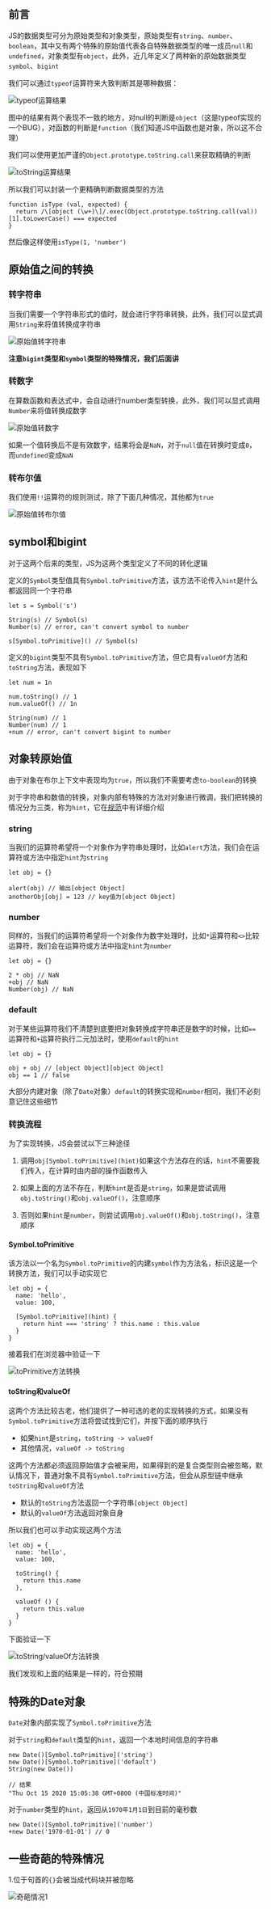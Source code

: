 ## 前言

JS的数据类型可分为原始类型和对象类型，原始类型有`string`、`number`、`boolean`，其中又有两个特殊的原始值代表各自特殊数据类型的唯一成员`null`和`undefined`，对象类型有`object`，此外，近几年定义了两种新的原始数据类型`symbol`、`bigint`

我们可以通过`typeof`运算符来大致判断其是哪种数据：

![typeof运算结果](./../img/conversion_1.PNG)

图中的结果有两个表现不一致的地方，对null的判断是`object`（这是typeof实现的一个BUG），对函数的判断是`function`（我们知道JS中函数也是对象，所以这不合理）

我们可以使用更加严谨的`Object.prototype.toString.call`来获取精确的判断

![toString运算结果](./../img/conversion_2.PNG)

所以我们可以封装一个更精确判断数据类型的方法
```
function isType (val, expected) {
  return /\[object (\w+)\]/.exec(Object.prototype.toString.call(val))[1].toLowerCase() === expected
}
```

然后像这样使用`isType(1, 'number')`

## 原始值之间的转换

### 转字符串

当我们需要一个字符串形式的值时，就会进行字符串转换，此外，我们可以显式调用`String`来将值转换成字符串

![原始值转字符串](./../img/conversion_3.PNG)

**注意`bigint`类型和`symbol`类型的特殊情况，我们后面讲**

### 转数字

在算数函数和表达式中，会自动进行number类型转换，此外，我们可以显式调用`Number`来将值转换成数字

![原始值转数字](./../img/conversion_4.PNG)

如果一个值转换后不是有效数字，结果将会是`NaN`，对于`null`值在转换时变成`0`，而`undefined`变成`NaN`

### 转布尔值

我们使用`!!`运算符的规则测试，除了下面几种情况，其他都为`true`

![原始值转布尔值](./../img/conversion_5.PNG)

## symbol和bigint

对于这两个后来的类型，JS为这两个类型定义了不同的转化逻辑

定义的`Symbol`类型值具有`Symbol.toPrimitive`方法，该方法不论传入`hint`是什么都返回同一个字符串
```
let s = Symbol('s')

String(s) // Symbol(s)
Number(s) // error, can't convert symbol to number

s[Symbol.toPrimitive]() // Symbol(s)
```

定义的`bigint`类型不具有`Symbol.toPrimitive`方法，但它具有`valueOf`方法和`toString`方法，表现如下
```
let num = 1n

num.toString() // 1
num.valueOf() // 1n

String(num) // 1
Number(num) // 1
+num // error, can't convert bigint to number
```

## 对象转原始值

由于对象在布尔上下文中表现均为`true`，所以我们不需要考虑`to-boolean`的转换

对于字符串和数值的转换，对象内部有特殊的方法对对象进行微调，我们把转换的情况分为三类，称为`hint`，它在[规范](https://tc39.es/ecma262/#sec-toprimitive)中有详细介绍

### string

当我们的运算符希望将一个对象作为字符串处理时，比如`alert`方法，我们会在运算符或方法中指定`hint`为`string`

```
let obj = {}

alert(obj) // 输出[object Object]
anotherObj[obj] = 123 // key值为[object Object]
```

### number

同样的，当我们的运算符希望将一个对象作为数字处理时，比如`*`运算符和`<>`比较运算符，我们会在运算符或方法中指定`hint`为`number`

```
let obj = {}

2 * obj // NaN
+obj // NaN
Number(obj) // NaN
```

### default

对于某些运算符我们不清楚到底要把对象转换成字符串还是数字的时候，比如`==`运算符和`+`运算符执行二元加法时，使用`default`的`hint`

```
let obj = {}

obj + obj // [object Object][object Object]
obj == 1 // false
```

大部分内建对象（除了`Date`对象）`default`的转换实现和`number`相同，我们不必刻意记住这些细节

### 转换流程

为了实现转换，JS会尝试以下三种途径

1. 调用`obj[Symbol.toPrimitive](hint)`如果这个方法存在的话，`hint`不需要我们传入，在计算时由内部的操作函数传入

2. 如果上面的方法不存在，判断`hint`是否是`string`，如果是尝试调用`obj.toString()`和`obj.valueOf()`，注意顺序

3. 否则如果`hint`是`number`，则尝试调用`obj.valueOf()`和`obj.toString()`，注意顺序

#### Symbol.toPrimitive

该方法以一个名为`Symbol.toPrimitive`的内建`symbol`作为方法名，标识这是一个转换方法，我们可以手动实现它

```
let obj = {
  name: 'hello',
  value: 100,

  [Symbol.toPrimitive](hint) {
    return hint === 'string' ? this.name : this.value
  }
}
```

接着我们在浏览器中验证一下

![toPrimitive方法转换](./../img/conversion_6.PNG)

#### toString和valueOf

这两个方法比较古老，他们提供了一种可选的老的实现转换的方式，如果没有`Symbol.toPrimitive`方法将尝试找到它们，并按下面的顺序执行

- 如果`hint`是`string`，`toString -> valueOf`
- 其他情况，`valueOf -> toString`

这两个方法都必须返回原始值才会被采用，如果得到的是复合类型则会被忽略，默认情况下，普通对象不具有`Symbol.toPrimitive`方法，但会从原型链中继承`toString`和`valueOf`方法

- 默认的`toString`方法返回一个字符串`[object Object]`
- 默认的`valueOf`方法返回对象自身

所以我们也可以手动实现这两个方法
```
let obj = {
  name: 'hello',
  value: 100,

  toString() {
    return this.name
  },

  valueOf () {
    return this.value
  }
}
```

下面验证一下

![toString/valueOf方法转换](./../img/conversion_6.PNG)

我们发现和上面的结果是一样的，符合预期

## 特殊的Date对象

`Date`对象内部实现了`Symbol.toPrimitive`方法

对于`string`和`default`类型的`hint`，返回一个本地时间信息的字符串

```
new Date()[Symbol.toPrimitive]('string')
new Date()[Symbol.toPrimitive]('default')
String(new Date())

// 结果
"Thu Oct 15 2020 15:05:38 GMT+0800 (中国标准时间)"
```

对于`number`类型的`hint`，返回从`1970年1月1日`到目前的毫秒数
```
new Date()[Symbol.toPrimitive]('number')
+new Date('1970-01-01') // 0
```

## 一些奇葩的特殊情况

1.位于句首的`{}`会被当成代码块并被忽略

![奇葩情况1](./../img/conversion_7.PNG)
